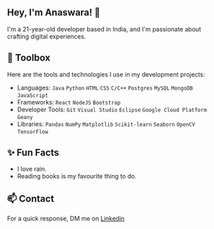 ## Hey, I'm Anaswara! 👋

I'm a 21-year-old developer based in India, and I'm passionate about crafting digital experiences.

## 🧰 Toolbox
Here are the tools and technologies I use in my development projects:
- Languages: `Java` `Python` `HTML` `CSS` `C/C++` `Postgres` `MySQL` `MongoDB` `JavaScript`
- Frameworks: `React` `NodeJS` `Bootstrap`
- Developer Tools: `Git` `Visual Studio` `Eclipse` `Google Cloud Platform` `Geany`
- Libraries: `Pandas` `NumPy` `Matplotlib` `Scikit-learn` `Seaborn` `OpenCV` `TensorFlow`

## ✨ Fun Facts
- I love rain.
- Reading books is my favourite thing to do.

## 📫 Contact
For a quick response, DM me on [Linkedin](https://www.linkedin.com/in/anaswara-surendran/)

